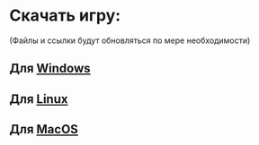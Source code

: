 # Скачать игру:
(Файлы и ссылки будут обновляться по мере необходимости)

## Для [Windows](https://disk.yandex.ru/d/u6L5Ge03jJBTQw)
## Для [Linux](https://disk.yandex.ru/d/oglMv2MDy7Vypw)
## Для [MacOS](https://disk.yandex.ru/d/PwHJkAVb1NJqqw)
